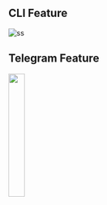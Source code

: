 ## CLI Feature
![ss](https://user-images.githubusercontent.com/77542170/110802825-25353b80-82b1-11eb-8dfe-51f975cfe7a6.png)
## Telegram Feature
<img src="https://user-images.githubusercontent.com/77542170/110803175-8230f180-82b1-11eb-873c-28917a4f8837.jpg" width="25%" height="25%"> 
